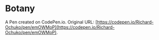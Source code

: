# Botany

A Pen created on CodePen.io. Original URL: [https://codepen.io/Richard-Ochuko/pen/emOWMoP](https://codepen.io/Richard-Ochuko/pen/emOWMoP).

